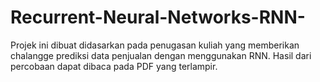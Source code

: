# Recurrent-Neural-Networks-RNN-
Projek ini dibuat didasarkan pada penugasan kuliah yang memberikan chalangge prediksi data penjualan dengan menggunakan RNN. Hasil dari percobaan dapat dibaca pada PDF yang terlampir.
